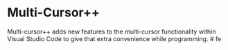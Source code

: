 # Multi-Cursor++
Multi-cursor++ adds new features to the multi-cursor functionality within Visual Studio Code to give that extra convenience while programming.
#   f e  
 